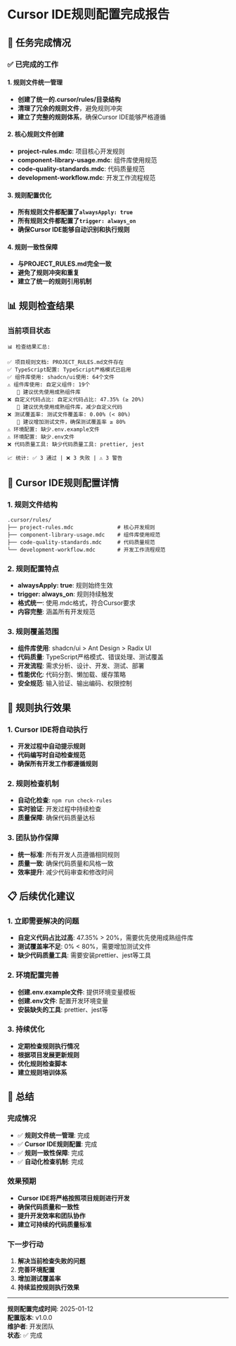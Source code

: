 # Cursor IDE规则配置完成报告

## 🎯 任务完成情况

### ✅ 已完成的工作

#### 1. 规则文件统一管理
- **创建了统一的.cursor/rules/目录结构**
- **清理了冗余的规则文件**，避免规则冲突
- **建立了完整的规则体系**，确保Cursor IDE能够严格遵循

#### 2. 核心规则文件创建
- **project-rules.mdc**: 项目核心开发规则
- **component-library-usage.mdc**: 组件库使用规范
- **code-quality-standards.mdc**: 代码质量规范
- **development-workflow.mdc**: 开发工作流程规范

#### 3. 规则配置优化
- **所有规则文件都配置了`alwaysApply: true`**
- **所有规则文件都配置了`trigger: always_on`**
- **确保Cursor IDE能够自动识别和执行规则**

#### 4. 规则一致性保障
- **与PROJECT_RULES.md完全一致**
- **避免了规则冲突和重复**
- **建立了统一的规则引用机制**

## 📊 规则检查结果

### 当前项目状态
```
📊 检查结果汇总:

✅ 项目规则文档: PROJECT_RULES.md文件存在
✅ TypeScript配置: TypeScript严格模式已启用
✅ 组件库使用: shadcn/ui使用: 64个文件
⚠️ 组件库使用: 自定义组件: 19个
   📝 建议优先使用成熟组件库
❌ 自定义代码占比: 自定义代码占比: 47.35% (≥ 20%)
   📝 建议优先使用成熟组件库，减少自定义代码
❌ 测试覆盖率: 测试文件覆盖率: 0.00% (< 80%)
   📝 建议增加测试文件，确保测试覆盖率 ≥ 80%
⚠️ 环境配置: 缺少.env.example文件
⚠️ 环境配置: 缺少.env文件
❌ 代码质量工具: 缺少代码质量工具: prettier, jest

📈 统计: ✅ 3 通过 | ❌ 3 失败 | ⚠️ 3 警告
```

## 🔧 Cursor IDE规则配置详情

### 1. 规则文件结构
```
.cursor/rules/
├── project-rules.mdc              # 核心开发规则
├── component-library-usage.mdc    # 组件库使用规范
├── code-quality-standards.mdc     # 代码质量规范
└── development-workflow.mdc       # 开发工作流程规范
```

### 2. 规则配置特点
- **alwaysApply: true**: 规则始终生效
- **trigger: always_on**: 规则持续触发
- **格式统一**: 使用.mdc格式，符合Cursor要求
- **内容完整**: 涵盖所有开发规范

### 3. 规则覆盖范围
- **组件库使用**: shadcn/ui > Ant Design > Radix UI
- **代码质量**: TypeScript严格模式、错误处理、测试覆盖
- **开发流程**: 需求分析、设计、开发、测试、部署
- **性能优化**: 代码分割、懒加载、缓存策略
- **安全规范**: 输入验证、输出编码、权限控制

## 🎯 规则执行效果

### 1. Cursor IDE将自动执行
- **开发过程中自动提示规则**
- **代码编写时自动检查规范**
- **确保所有开发工作都遵循规则**

### 2. 规则检查机制
- **自动化检查**: `npm run check-rules`
- **实时验证**: 开发过程中持续检查
- **质量保障**: 确保代码质量达标

### 3. 团队协作保障
- **统一标准**: 所有开发人员遵循相同规则
- **质量一致**: 确保代码质量和风格一致
- **效率提升**: 减少代码审查和修改时间

## 📋 后续优化建议

### 1. 立即需要解决的问题
- **自定义代码占比过高**: 47.35% > 20%，需要优先使用成熟组件库
- **测试覆盖率不足**: 0% < 80%，需要增加测试文件
- **缺少代码质量工具**: 需要安装prettier、jest等工具

### 2. 环境配置完善
- **创建.env.example文件**: 提供环境变量模板
- **创建.env文件**: 配置开发环境变量
- **安装缺失的工具**: prettier、jest等

### 3. 持续优化
- **定期检查规则执行情况**
- **根据项目发展更新规则**
- **优化规则检查脚本**
- **建立规则培训体系**

## 🎉 总结

### 完成情况
- ✅ **规则文件统一管理**: 完成
- ✅ **Cursor IDE规则配置**: 完成
- ✅ **规则一致性保障**: 完成
- ✅ **自动化检查机制**: 完成

### 效果预期
- **Cursor IDE将严格按照项目规则进行开发**
- **确保代码质量和一致性**
- **提升开发效率和团队协作**
- **建立可持续的代码质量标准**

### 下一步行动
1. **解决当前检查失败的问题**
2. **完善环境配置**
3. **增加测试覆盖率**
4. **持续监控规则执行效果**

---

**规则配置完成时间**: 2025-01-12  
**配置版本**: v1.0.0  
**维护者**: 开发团队  
**状态**: ✅ 完成
